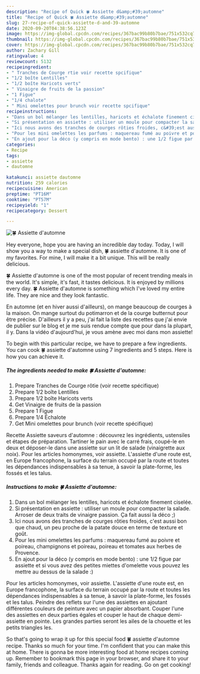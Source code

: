 ```yaml
---
description: "Recipe of Quick 🍀 Assiette d&amp;#39;automne"
title: "Recipe of Quick 🍀 Assiette d&amp;#39;automne"
slug: 27-recipe-of-quick-assiette-d-and-39-automne
date: 2020-09-20T04:38:56.123Z
image: https://img-global.cpcdn.com/recipes/367bac99b80b7bae/751x532cq70/🍀-assiette-dautomne-photo-principale-de-la-recette.jpg
thumbnail: https://img-global.cpcdn.com/recipes/367bac99b80b7bae/751x532cq70/🍀-assiette-dautomne-photo-principale-de-la-recette.jpg
cover: https://img-global.cpcdn.com/recipes/367bac99b80b7bae/751x532cq70/🍀-assiette-dautomne-photo-principale-de-la-recette.jpg
author: Zachary Gill
ratingvalue: 4
reviewcount: 5132
recipeingredient:
- " Tranches de Courge rtie voir recette spcifique"
- "1/2 boîte Lentilles"
- "1/2 boîte Haricots verts"
- " Vinaigre de fruits de la passion"
- "1 Figue"
- "1/4 chalote"
- " Mini omelettes pour brunch voir recette spcifique"
recipeinstructions:
- "Dans un bol mélanger les lentilles, haricots et échalote finement ciselée."
- "Si présentation en assiette : utiliser un moule pour compacter la salade. Arroser de deux traits de vinaigre passion. Ça fait aussi la déco ;)"
- "Ici nous avons des tranches de courges rôties froides, c&#39;est aussi bon que chaud, un peu proche de la patate douce en terme de texture et goût."
- "Pour les mini omelettes les parfums : maquereau fumé au poivre et poireau, champignons et poireau, poireau et tomates aux herbes de Provence."
- "En ajout pour la déco (y compris en mode bento) : une 1/2 figue par assiette et si vous avez des petites miettes d&#39;omelette vous pouvez les mettre au dessus de la salade :)"
categories:
- Recipe
tags:
- assiette
- dautomne

katakunci: assiette dautomne 
nutrition: 259 calories
recipecuisine: American
preptime: "PT16M"
cooktime: "PT57M"
recipeyield: "1"
recipecategory: Dessert

---
```



![🍀 Assiette d&#39;automne](https://img-global.cpcdn.com/recipes/367bac99b80b7bae/751x532cq70/🍀-assiette-dautomne-photo-principale-de-la-recette.jpg)

Hey everyone, hope you are having an incredible day today. Today, I will show you a way to make a special dish, 🍀 assiette d&#39;automne. It is one of my favorites. For mine, I will make it a bit unique. This will be really delicious.

🍀 Assiette d&#39;automne is one of the most popular of recent trending meals in the world. It's simple, it's fast, it tastes delicious. It is enjoyed by millions every day. 🍀 Assiette d&#39;automne is something which I've loved my entire life. They are nice and they look fantastic.

En automne (et en hiver aussi d&#39;ailleurs), on mange beaucoup de courges à la maison. On mange surtout du potimarron et de la courge butternut pour être précise. D&#39;ailleurs il y a peu, j&#39;ai fait la liste des recettes que j&#39;ai envie de publier sur le blog et je me suis rendue compte que pour dans la plupart, il y. Dans la vidéo d&#39;aujourd&#39;hui, je vous amène avec moi dans mon assiette!


To begin with this particular recipe, we have to prepare a few ingredients. You can cook 🍀 assiette d&#39;automne using 7 ingredients and 5 steps. Here is how you can achieve it.

<!--inarticleads1-->

##### The ingredients needed to make 🍀 Assiette d&#39;automne:

1. Prepare  Tranches de Courge rôtie (voir recette spécifique)
1. Prepare 1/2 boîte Lentilles
1. Prepare 1/2 boîte Haricots verts
1. Get  Vinaigre de fruits de la passion
1. Prepare 1 Figue
1. Prepare 1/4 Échalote
1. Get  Mini omelettes pour brunch (voir recette spécifique)


Recette Assiette saveurs d&#39;automne : découvrez les ingrédients, ustensiles et étapes de préparation. Tartiner le pain avec le carré frais, coupé-le en deux et déposer-le dans une assiette sur un lit de salade (vinaigrette aux noix). Pour les articles homonymes, voir assiette. L&#39;assiette d&#39;une route est, en Europe francophone, la surface du terrain occupé par la route et toutes les dépendances indispensables à sa tenue, à savoir la plate-forme, les fossés et les talus. 

<!--inarticleads2-->

##### Instructions to make 🍀 Assiette d&#39;automne:

1. Dans un bol mélanger les lentilles, haricots et échalote finement ciselée.
1. Si présentation en assiette : utiliser un moule pour compacter la salade. Arroser de deux traits de vinaigre passion. Ça fait aussi la déco ;)
1. Ici nous avons des tranches de courges rôties froides, c&#39;est aussi bon que chaud, un peu proche de la patate douce en terme de texture et goût.
1. Pour les mini omelettes les parfums : maquereau fumé au poivre et poireau, champignons et poireau, poireau et tomates aux herbes de Provence.
1. En ajout pour la déco (y compris en mode bento) : une 1/2 figue par assiette et si vous avez des petites miettes d&#39;omelette vous pouvez les mettre au dessus de la salade :)


Pour les articles homonymes, voir assiette. L&#39;assiette d&#39;une route est, en Europe francophone, la surface du terrain occupé par la route et toutes les dépendances indispensables à sa tenue, à savoir la plate-forme, les fossés et les talus. Peindre des reflets sur l&#39;une des assiettes en ajoutant différentes couleurs de peinture avec un papier absorbant. Couper l&#39;une des assiettes en deux parties égales et couper le haut de chaque demi-assiette en pointe. Les grandes parties seront les ailes de la chouette et les petits triangles les. 

So that's going to wrap it up for this special food 🍀 assiette d&#39;automne recipe. Thanks so much for your time. I'm confident that you can make this at home. There is gonna be more interesting food at home recipes coming up. Remember to bookmark this page in your browser, and share it to your family, friends and colleague. Thanks again for reading. Go on get cooking!

